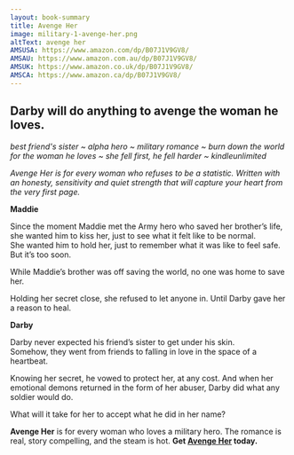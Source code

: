 ```yaml
---
layout: book-summary
title: Avenge Her
image: military-1-avenge-her.png
altText: avenge her
AMSUSA: https://www.amazon.com/dp/B07J1V9GV8/
AMSAU: https://www.amazon.com.au/dp/B07J1V9GV8/
AMSUK: https://www.amazon.co.uk/dp/B07J1V9GV8/
AMSCA: https://www.amazon.ca/dp/B07J1V9GV8/
---
```


## Darby will do anything to avenge the woman he loves.

_best friend's sister ~ alpha hero ~ military romance ~ burn down the world for the woman he loves ~ she fell first, he fell harder ~ kindleunlimited_

*Avenge Her is for every woman who refuses to be a statistic. Written with an honesty, sensitivity and quiet strength that will capture your heart from the very first page.*

**Maddie**

Since the moment Maddie met the Army hero who saved her brother’s life, she wanted him to kiss her, just to see what it felt like to be normal.<br>She wanted him to hold her, just to remember what it was like to feel safe.<br>But it’s too soon.

While Maddie’s brother was off saving the world, no one was home to save her. 

Holding her secret close, she refused to let anyone in. Until Darby gave her a reason to heal.

**Darby**

Darby never expected his friend’s sister to get under his skin.<br>Somehow, they went from friends to falling in love in the space of a heartbeat.<br>

Knowing her secret, he vowed to protect her, at any cost. And when her emotional demons returned in the form of her abuser, Darby did what any soldier would do.

What will it take for her to accept what he did in her name?

**Avenge Her** is for every woman who loves a military hero. The romance is real, story compelling, and the steam is hot. **Get [Avenge Her](https://www.amazon.com/dp/B07J1V9GV8/ "Avenge Her") today.**
